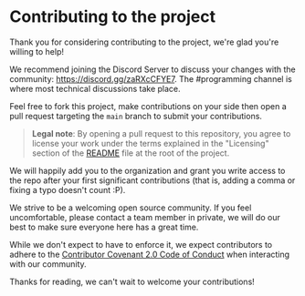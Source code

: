 # Contributing to the project

Thank you for considering contributing to the project, we're glad you're willing to help!

We recommend joining the Discord Server to discuss your changes with the community: https://discord.gg/zaRXcCFYE7. The #programming channel is where most technical discussions take place.

Feel free to fork this project, make contributions on your side then open a pull request targeting the `main` branch to submit your contributions.

> **Legal note**: By opening a pull request to this repository, you agree to license your work under the terms explained in the "Licensing" section of the [README](README.md) file at the root of the project.

We will happily add you to the organization and grant you write access to the repo after your first significant contributions (that is, adding a comma or fixing a typo doesn't count :P).

We strive to be a welcoming open source community. If you feel uncomfortable, please contact a team member in private, we will do our best to make sure everyone here has a great time.

While we don't expect to have to enforce it, we expect contributors to adhere to the [Contributor Covenant 2.0 Code of Conduct](https://www.contributor-covenant.org/version/2/0/code_of_conduct/) when interacting with our community.

Thanks for reading, we can't wait to welcome your contributions!
